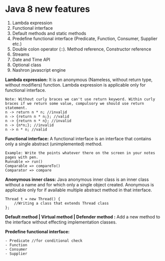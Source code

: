 # Java 8 new features
1. Lambda expression
2. Functional interface
3. Default methods and static methods
4. Predefine functional interface (Predicate, Function, Consumer, Supplier etc.)
5. Double colon operator (::). Method reference, Constructor reference
6. Streams
7. Date and Time API
8. Optional class
9. Nashron javascript engine

**Lambda expression:** It is an anonymous (Nameless, without return type, without modifiers) function. Lambda expression is applicable only for functional interface.

    Note: Without curly braces we can't use return keyword. Within curly braces if we return some value, compulsory we should use return statement.
    n -> return n * n; //invalid
    n -> {return n * n;}; //valid
    n -> {return n * n}; //invalid
    n -> {n*n;}; //invalid
    n -> n * n; //valid

**Functional interface:** A functional interface is an interface that contains only a single abstract (unimplemented) method.
    
    Example: Write the points whatever there on the screen in your notes pages with pen.
    Runnable => run()
    Comparable => compareTo()
    Comparator => compare

**Anonymous inner class:** Java anonymous inner class is an inner class without a name and for which only a single object created. Anonymous is applicable only for if available multiple abstract method in that interface. 
    
    Thread t = new Thread() {
        //Writing a class that extends Thread class
    };

**Default method | Virtual method | Defender method :** Add a new method to the interface without effecting implementation classes.

**Predefine functional interface:**
    
    - Predicate //for conditional check
    - Function
    - Consumer
    - Supplier   
